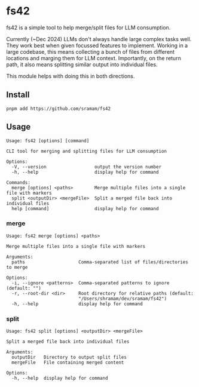 # fs42

fs42 is a simple tool to help merge/split files for LLM consumption.

Currently (~Dec 2024) LLMs don't always handle large complex tasks well.
They work best when given focussed features to implement. Working in a large
codebase, this means collecting a bunch of files from different locations
and marging them for LLM context. Importantly, on the return path, it
also means splitting similar output into individual files.

This module helps with doing this in both directions.

## Install

```
pnpm add https://github.com/sramam/fs42
```

## Usage

```
Usage: fs42 [options] [command]

CLI tool for merging and splitting files for LLM consumption

Options:
  -V, --version                  output the version number
  -h, --help                     display help for command

Commands:
  merge [options] <paths>        Merge multiple files into a single file with markers
  split <outputDir> <mergeFile>  Split a merged file back into individual files
  help [command]                 display help for command
```

### merge

```
Usage: fs42 merge [options] <paths>

Merge multiple files into a single file with markers

Arguments:
  paths                    Comma-separated list of files/directories to merge

Options:
  -i, --ignore <patterns>  Comma-separated patterns to ignore (default: "")
  -r, --root-dir <dir>     Root directory for relative paths (default:
                           "/Users/shramam/dev/sramam/fs42")
  -h, --help               display help for command
```

### split

```
Usage: fs42 split [options] <outputDir> <mergeFile>

Split a merged file back into individual files

Arguments:
  outputDir   Directory to output split files
  mergeFile   File containing merged content

Options:
  -h, --help  display help for command
```
